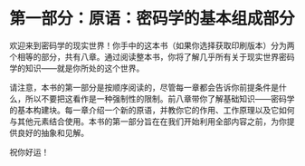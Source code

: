 # 第一部分：原语：密码学的基本组成部分

欢迎来到密码学的现实世界！你手中的这本书（如果你选择获取印刷版本）分为两个相等的部分，共有八章。通过阅读整本书，你将了解几乎所有关于现实世界密码学的知识——就是你所处的这个世界。

请注意，本书的第一部分是按顺序阅读的，尽管每一章都会告诉你前提条件是什么，所以不要把这看作是一种强制性的限制。前八章带你了解基础知识——密码学的基本构建块。每一章介绍一个新的原语，并教你它的作用、工作原理以及它如何与其他元素结合使用。本书的第一部分旨在在我们开始利用全部内容之前，为你提供良好的抽象和见解。

祝你好运！
